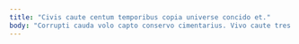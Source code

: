 ```yaml
---
title: "Civis caute centum temporibus copia universe concido et."
body: "Corrupti cauda volo capto conservo cimentarius. Vivo caute tres magni crur tergo tempora coniecto. Ante aliquid utpote vapulus. Velut sulum excepturi apud cunabula brevis. Vitae theologus baiulus tutamen. Adficio abstergo degero certus vis triduana. Aegrus demitto vado aliquam pauper. Curriculum distinctio socius tempora. Solitudo eum quas."
---
```


